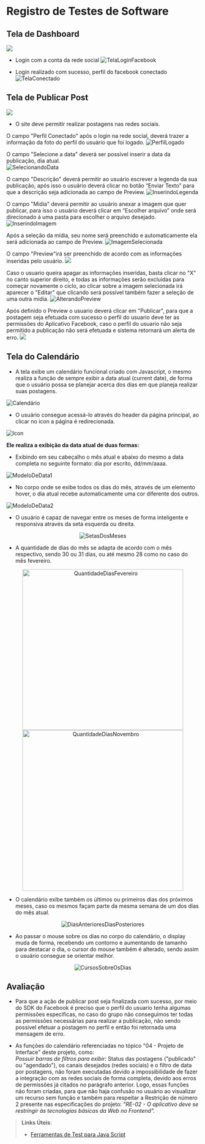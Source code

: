 # Registro de Testes de Software
## Tela de Dashboard
![](img/teladeinicio.JPG)

* Login com a conta da rede social 
![TelaLoginFacebook](img/telaLoginFacebook.png)

* Login realizado com sucesso, perfil do facebook conectado
![TelaConectado](img/telaFacebookConectado.png)

## Tela de Publicar Post
![](img/TelaPublicarPost.JPG)

* O site deve permitir realizar postagens nas redes sociais. 

O campo "Perfil Conectado" após o login na rede social, deverá trazer a informação da foto do perfil do usuário que foi logado.
 ![PerfilLogado](img/perfilConectado.png)
 
O campo "Selecione a data" deverá ser possível inserir a data da publicação, dia atual.  
 ![SelecionandoData](img/selecioneData.png)
 
O campo "Descrição" deverá permitir ao usuário escrever a legenda da sua publicação, após isso o usuário deverá clicar no botão “Enviar Texto” para que a descrição seja adicionada ao campo de Preview. 
![InserindoLegenda](img/descricao.png)

O campo "Midia" deverá permitir ao usuário anexar a imagem que quer publicar, para isso o usuário deverá clicar em “Escolher arquivo” onde será direcionado á uma pasta para escolher o arquivo desejado.
![InserindoImagem](img/midia.png)

Após a seleção da mídia, seu nome será preenchido e automaticamente ela será adicionada ao campo de Preview. 
![ImagemSelecionada](img/ImagemSelecionada.png)

O campo "Preview"irá ser preenchido de acordo com as informações inseridas pelo usuário.
![](img/Preview.PNG)


Caso o usuario queira apagar as informações inseridas, basta clicar no "X" no canto superior direito, e todas as informações serão excluidas para começar novamente o ciclo, ao clicar sobre a imagem selecionada irá aparecer o "Editar" que clicando será possivel também fazer a seleção de uma outra midia.
![AlterandoPreview](img/alteracaoPreview.png)

Após definido o Preview o usuario deverá clicar em "Publicar", para que a postagem seja efetuada com sucesso o perfil do usuario deve ter as permissões do Aplicativo Facebook, caso o perfil do usuario não seja permitido a publicação não será efetuada e sistema retornará um alerta de erro.
![](img/PermissaoNegada.PNG)


## Tela do Calendário
- A tela exibe um calendário funcional criado com Javascript, o mesmo realiza a função de sempre exibir a data atual (current date), de forma que o usuário possa se planejar acerca dos dias em que planeja realizar suas postagens.

![Calendário](img/principal.jpg)

- O usuário consegue acessá-lo através do header da página principal, ao clicar no icon a página é redirecionada.

![Icon](img/icon.jpg)

**Ele realiza a exibição da data atual de duas formas:**
- Exibindo em seu cabeçalho o mês atual e abaixo do mesmo a data completa no seguinte formato: dia por escrito, dd/mm/aaaa.

![ModeloDeData1](img/data1.jpg)

- No corpo onde se exibe todos os dias do mês, através de um elemento hover, o dia atual recebe automaticamente uma cor diferente dos outros.

![ModeloDeData2](img/data2.jpg)

- O usuário é capaz de navegar entre os meses de forma inteligente e responsiva através da seta esquerda ou direita. 

<p align="center">
 <img src="img/setas.jpg" alt="SetasDosMeses">
</p>
 
- A quantidade de dias do mês se adapta de acordo com o mês respectivo, sendo 30 ou 31 dias, ou até mesmo 28 como no caso do mês fevereiro.

<p align="center">
 <img src="img/diasfevereiro.jpg" width="420" height="420" alt="QuantidadeDiasFevereiro"> <img src="img/diasnovembro.jpg" width="420" height="420" alt="QuantidadeDiasNovembro">
</p>

- O calendário exibe também os últimos ou primeiros dias dos próximos meses, caso os mesmos façam parte da mesma semana de um dos dias do mês atual.

<p align="center">
 <img src="img/diasanteriores.diasposteriores.jpg" alt="DiasAnterioresDiasPosteriores">
</p>

- Ao passar o mouse sobre os dias no corpo do calendário, o display muda de forma, recebendo um contorno e aumentando de tamanho para destacar o dia, o cursor do mouse também é alterado, sendo assim o usuário consegue se orientar melhor.

<p align="center">
 <img src="img/hover.diaselecionado.jpg" alt="CursosSobreOsDias">
</p>


## Avaliação

- Para que a ação de publicar post seja finalizada com sucesso, por meio do SDK do Facebook é preciso que o perfil do usuario tenha algumas permissões especificas, no caso do grupo não conseguimos ter todas as permissões necessárias para realizar a publicação, não sendo possivel efetuar a postagem no perfil e então foi retornada uma mensagem de erro.

- As funções do calendário referenciadas no tópico "04 - Projeto de Interface" deste projeto, como:<br>
*Possuir barras de filtros para exibir:* Status das postagens ("publicado" ou "agendado"), os canais desejados (redes sociais) e o filtro de data por postagens, não foram executadas  devido a impossibilidade de fazer a integração com as redes sociais de forma completa, devido aos erros de permissões já citados no parágrafo anterior.
Logo, essas funções não foram criadas, para que não haja confusão no usuário ao visualizar um recurso sem função e também para respeitar a Restrição de número 2 presente nas especificações do projeto: *"RE-02 - O aplicativo deve se restringir às tecnologias básicas da Web no Frontend".*

> **Links Úteis**:
> - [Ferramentas de Test para Java Script](https://geekflare.com/javascript-unit-testing/)
